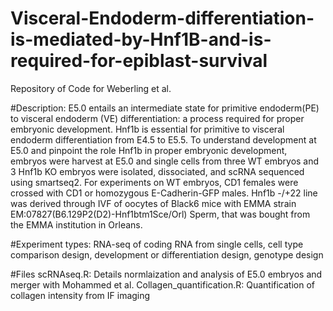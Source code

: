 # Visceral-Endoderm-differentiation-is-mediated-by-Hnf1B-and-is-required-for-epiblast-survival
Repository of Code for Weberling et al. 

#Description:
E5.0 entails an intermediate state for primitive endoderm(PE) to visceral endoderm (VE) differentiation: a process required for proper embryonic development. Hnf1b is essential for primitive to visceral endoderm differentiation from E4.5 to E5.5. To understand development at E5.0 and pinpoint the role Hnf1b in proper embryonic development, embryos were harvest at E5.0 and single cells from three WT embryos and 3 Hnf1b KO embryos were isolated, dissociated, and scRNA sequenced using smartseq2. For experiments on WT embryos, CD1 females were crossed with CD1 or homozygous E-Cadherin-GFP males.  Hnf1b -/+22 line was derived through IVF of oocytes of Black6 mice with EMMA strain EM:07827(B6.129P2(D2)-Hnf1btm1Sce/Orl) Sperm, that was bought from the EMMA institution in Orleans. 

#Experiment types: 
RNA-seq of coding RNA from single cells, cell type comparison design, development or differentiation design, genotype design

#Files
scRNAseq.R: Details normlaization and analysis of E5.0 embryos and merger with Mohammed et al.
Collagen_quantification.R: Quantification of collagen intensity from IF imaging
